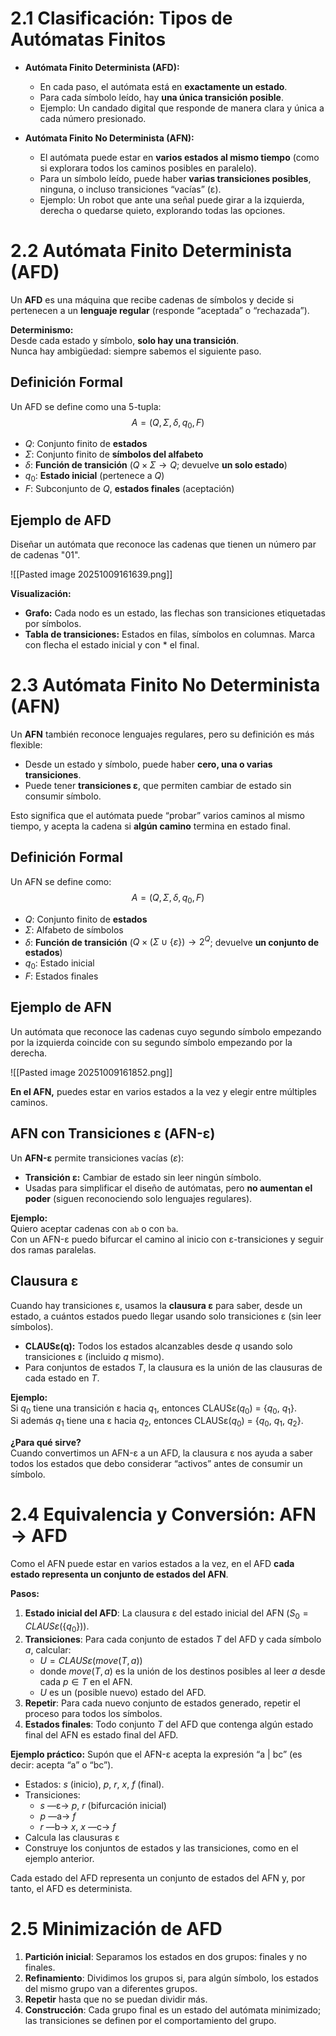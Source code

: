 # 2.1 Clasificación: Tipos de Autómatas Finitos
- **Autómata Finito Determinista (AFD):**
  - En cada paso, el autómata está en **exactamente un estado**.
  - Para cada símbolo leído, hay **una única transición posible**.
  - Ejemplo: Un candado digital que responde de manera clara y única a cada número presionado.

- **Autómata Finito No Determinista (AFN):**
  - El autómata puede estar en **varios estados al mismo tiempo** (como si explorara todos los caminos posibles en paralelo).
  - Para un símbolo leído, puede haber **varias transiciones posibles**, ninguna, o incluso transiciones “vacías” (ε).
  - Ejemplo: Un robot que ante una señal puede girar a la izquierda, derecha o quedarse quieto, explorando todas las opciones.


# 2.2 Autómata Finito Determinista (AFD)
Un **AFD** es una máquina que recibe cadenas de símbolos y decide si pertenecen a un **lenguaje regular** (responde “aceptada” o “rechazada”).

**Determinismo:**  
Desde cada estado y símbolo, **solo hay una transición**.  
Nunca hay ambigüedad: siempre sabemos el siguiente paso.

## Definición Formal
Un AFD se define como una 5-tupla:  
$$A = (Q, \Sigma, \delta, q_0, F)$$

- $Q$: Conjunto finito de **estados**
- $\Sigma$: Conjunto finito de **símbolos del alfabeto**
- $\delta$: **Función de transición** ($Q \times \Sigma \to Q$; devuelve **un solo estado**)
- $q_0$: **Estado inicial** (pertenece a $Q$)
- $F$: Subconjunto de $Q$, **estados finales** (aceptación)

## Ejemplo de AFD
Diseñar un autómata que reconoce las cadenas que tienen un número par de cadenas "01".

![[Pasted image 20251009161639.png]]

**Visualización:**
- **Grafo:** Cada nodo es un estado, las flechas son transiciones etiquetadas por símbolos.
- **Tabla de transiciones:** Estados en filas, símbolos en columnas. Marca con flecha el estado inicial y con * el final.


# 2.3 Autómata Finito No Determinista (AFN)
Un **AFN** también reconoce lenguajes regulares, pero su definición es más flexible:

- Desde un estado y símbolo, puede haber **cero, una o varias transiciones**.
- Puede tener **transiciones ε**, que permiten cambiar de estado sin consumir símbolo.

Esto significa que el autómata puede “probar” varios caminos al mismo tiempo, y acepta la cadena si **algún camino** termina en estado final.

## Definición Formal
Un AFN se define como:  
$$A = (Q, \Sigma, \delta, q_0, F)$$

- $Q$: Conjunto finito de **estados**
- $\Sigma$: Alfabeto de símbolos
- $\delta$: **Función de transición** ($Q \times (\Sigma \cup \{\varepsilon\}) \to 2^Q$; devuelve **un conjunto de estados**)
- $q_0$: Estado inicial
- $F$: Estados finales

## Ejemplo de AFN
Un autómata que reconoce las cadenas cuyo segundo símbolo empezando por la izquierda coincide con su segundo símbolo empezando por la derecha.

![[Pasted image 20251009161852.png]]

**En el AFN,** puedes estar en varios estados a la vez y elegir entre múltiples caminos.

## AFN con Transiciones ε (AFN-ε)
Un **AFN-ε** permite transiciones vacías ($\varepsilon$):

- **Transición ε:** Cambiar de estado sin leer ningún símbolo.
- Usadas para simplificar el diseño de autómatas, pero **no aumentan el poder** (siguen reconociendo solo lenguajes regulares).

**Ejemplo:**  
Quiero aceptar cadenas con `ab` o con `ba`.  
Con un AFN-ε puedo bifurcar el camino al inicio con ε-transiciones y seguir dos ramas paralelas.

## Clausura ε
Cuando hay transiciones ε, usamos la **clausura ε** para saber, desde un estado, a cuántos estados puedo llegar usando solo transiciones ε (sin leer símbolos).

- **CLAUSε(q):** Todos los estados alcanzables desde $q$ usando solo transiciones ε (incluido $q$ mismo).
- Para conjuntos de estados $T$, la clausura es la unión de las clausuras de cada estado en $T$.

**Ejemplo:**  
Si $q_0$ tiene una transición ε hacia $q_1$, entonces CLAUSε($q_0$) = {$q_0$, $q_1$}.  
Si además $q_1$ tiene una ε hacia $q_2$, entonces CLAUSε($q_0$) = {$q_0$, $q_1$, $q_2$}.

**¿Para qué sirve?**  
Cuando convertimos un AFN-ε a un AFD, la clausura ε nos ayuda a saber todos los estados que debo considerar “activos” antes de consumir un símbolo.


# 2.4 Equivalencia y Conversión: AFN → AFD
Como el AFN puede estar en varios estados a la vez, en el AFD **cada estado representa un conjunto de estados del AFN**.

**Pasos:**
1. **Estado inicial del AFD**: La clausura ε del estado inicial del AFN ($S_0 = CLAUSε(\{q_0\})$).
2. **Transiciones**: Para cada conjunto de estados $T$ del AFD y cada símbolo $a$, calcular:
   - $U = CLAUSε(move(T, a))$
   - donde $move(T, a)$ es la unión de los destinos posibles al leer $a$ desde cada $p \in T$ en el AFN.
   - $U$ es un (posible nuevo) estado del AFD.
3. **Repetir**: Para cada nuevo conjunto de estados generado, repetir el proceso para todos los símbolos.
4. **Estados finales**: Todo conjunto $T$ del AFD que contenga algún estado final del AFN es estado final del AFD.

**Ejemplo práctico:**
Supón que el AFN-ε acepta la expresión “a | bc” (es decir: acepta “a” o “bc”).
- Estados: $s$ (inicio), $p$, $r$, $x$, $f$ (final).
- Transiciones:
  - $s$ —ε→ $p$, $r$ (bifurcación inicial)
  - $p$ —a→ $f$
  - $r$ —b→ $x$, $x$ —c→ $f$
- Calcula las clausuras ε
- Construye los conjuntos de estados y las transiciones, como en el ejemplo anterior.

Cada estado del AFD representa un conjunto de estados del AFN y, por tanto, el AFD es determinista.


# 2.5 Minimización de AFD
1. **Partición inicial**: Separamos los estados en dos grupos: finales y no finales.
2. **Refinamiento**: Dividimos los grupos si, para algún símbolo, los estados del mismo grupo van a diferentes grupos.
3. **Repetir** hasta que no se puedan dividir más.
4. **Construcción**: Cada grupo final es un estado del autómata minimizado; las transiciones se definen por el comportamiento del grupo.

